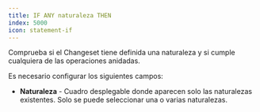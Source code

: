 ```yaml
---
title: IF ANY naturaleza THEN
index: 5000
icon: statement-if
---
```


Comprueba si el Changeset tiene definida una naturaleza y si cumple cualquiera de las operaciones anidadas.

Es necesario configurar los siguientes campos:

- **Naturaleza** - Cuadro desplegable donde aparecen solo las naturalezas existentes. Solo se puede seleccionar una
  o varias naturalezas.
